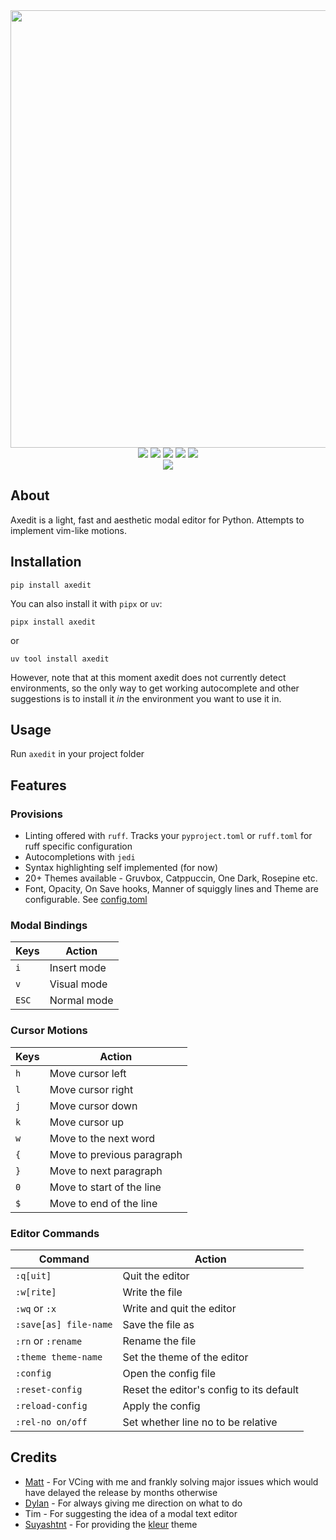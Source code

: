 <div align="center">
    <img src="https://github.com/blankRiot96/axedit/assets/77634274/d087fa6e-7225-45f9-b100-53df78a3000f" width=700><br>
    <a href=""><img src="https://img.shields.io/badge/License-MIT-green"></a>
    <a href=""><img src="https://img.shields.io/badge/Style-Black-black"></a>
    <a href=""><img src="https://img.shields.io/badge/Python-3.12-blue"></a>
    <a href=""><img src="https://img.shields.io/badge/Platforms-Windows, Mac, Linux-1E1E2E"></a>
    <a href=""><img src="https://img.shields.io/badge/Contributors-Welcome-A6E3A1"></a><br>
    <img src="https://github.com/blankRiot96/axedit/assets/77634274/b3e62314-2eb1-4ef9-860f-cfb640cd2b0c"><br>
</div>

## About

Axedit is a light, fast and aesthetic modal editor for Python. Attempts to implement vim-like motions.

## Installation

```
pip install axedit
```

You can also install it with `pipx` or `uv`:
```
pipx install axedit
```
or
```
uv tool install axedit
```

However, note that at this moment axedit does not currently detect environments, so the only way to get working autocomplete and other suggestions is to install it *in* the environment you want to use it in.

## Usage

Run `axedit` in your project folder

## Features

### Provisions

- Linting offered with `ruff`. Tracks your `pyproject.toml` or `ruff.toml` for ruff specific configuration
- Autocompletions with `jedi`
- Syntax highlighting self implemented (for now)
- 20+ Themes available - Gruvbox, Catppuccin, One Dark, Rosepine etc.
- Font, Opacity, On Save hooks, Manner of squiggly lines and Theme are configurable. See [config.toml](https://github.com/blankRiot96/axedit/blob/main/axedit/assets/data/default_config/config.toml)

### Modal Bindings

| Keys  | Action      |
| ----- | ----------- |
| `i`   | Insert mode |
| `v`   | Visual mode |
| `ESC` | Normal mode |

### Cursor Motions

| Keys | Action                     |
| ---- | -------------------------- |
| `h`  | Move cursor left           |
| `l`  | Move cursor right          |
| `j`  | Move cursor down           |
| `k`  | Move cursor up             |
| `w`  | Move to the next word      |
| `{`  | Move to previous paragraph |
| `}`  | Move to next paragraph     |
| `0`  | Move to start of the line  |
| `$`  | Move to end of the line    |

### Editor Commands

| Command               | Action                                   |
| --------------------- | ---------------------------------------- |
| `:q[uit]`             | Quit the editor                          |
| `:w[rite]`            | Write the file                           |
| `:wq` or `:x`         | Write and quit the editor                |
| `:save[as] file-name` | Save the file as                         |
| `:rn` or `:rename`    | Rename the file                          |
| `:theme theme-name`   | Set the theme of the editor              |
| `:config`             | Open the config file                     |
| `:reset-config`       | Reset the editor's config to its default |
| `:reload-config`      | Apply the config                         |
| `:rel-no on/off`      | Set whether line no to be relative       |

## Credits

- [Matt](https://github.com/Matiiss) - For VCing with me and frankly solving major issues which would have delayed the release by months otherwise
- [Dylan](https://github.com/Dylan-DPC) - For always giving me direction on what to do
- Tim - For suggesting the idea of a modal text editor
- [Suyashtnt](https://github.com/Suyashtnt/) - For providing the [kleur](https://github.com/Suyashtnt/kleur) theme
